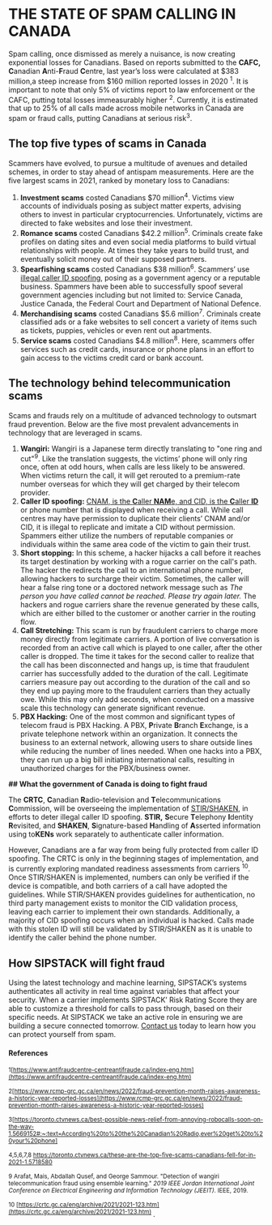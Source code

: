 # THE STATE OF SPAM CALLING IN CANADA
Spam calling, once dismissed as merely a nuisance, is now creating exponential losses for Canadians. Based on reports submitted to the **CAFC, C**anadian **A**nti-**F**raud **C**entre, last year’s loss were calculated at $383 million,a steep increase from $160 million reported losses in 2020 <sup>1</sup>. It is important to note that only 5% of victims report to law enforcement or the CAFC, putting total losses immeasurably higher <sup>2</sup>. Currently, it is estimated that up to 25% of all calls made across mobile networks in Canada are spam or fraud calls, putting Canadians at serious risk<sup>3</sup>.

## The top five types of scams in Canada
Scammers have evolved, to pursue a multitude of avenues and detailed schemes, in order to stay ahead of antispam measurements. Here are the five largest scams in 2021, ranked by monetary loss to Canadians:

1.  **Investment scams** costed Canadians $70 million<sup>4</sup>. Victims view accounts of individuals posing as subject matter experts, advising others to invest in particular cryptocurrencies. Unfortunately, victims are directed to fake websites and lose their investment.
2.  **Romance scams** costed Canadians $42.2 million<sup>5</sup>. Criminals create fake profiles on dating sites and even social media platforms to build virtual relationships with people. At times they take years to build trust, and eventually solicit money out of their supposed partners.
3.  **Spearfishing scams** costed Canadians $38 million<sup>6</sup>. Scammers’ use [illegal caller ID spoofing](https://www.sipstack.com/resources/knowledge-base/regulatory/what-is-stir-shaken), posing as  a government agency or a reputable business. Spammers have been  able to successfully spoof several government agencies including but not limited to: Service Canada, Justice Canada, the Federal Court and Department of National Defence.
4.  **Merchandising scams** costed Canadians $5.6 million<sup>7</sup>. Criminals create classified ads or a fake websites to sell concert a variety of items such as tickets, puppies, vehicles or even rent out apartments.
5.  **Service scams** costed Canadians $4.8 million<sup>8</sup>. Here, scammers offer services such as credit cards, insurance or phone plans in an effort to gain access to the victims credit card or bank account.

## **The technology behind telecommunication scams**

Scams and frauds rely on a multitude of advanced technology to outsmart fraud prevention. Below are the five most prevalent advancements in technology that are leveraged in scams.

1.  **Wangiri:** Wangiri is a Japanese term directly translating to "one ring and cut"<sup>9</sup>. Like the translation suggests, the victims’ phone will only ring once, often at odd hours, when calls are less likely to be answered. When victims return the call, it will get rerouted to a premium-rate number overseas for which they will get charged by their telecom provider.
2.  **Caller ID spoofing:** [CNAM, is the **C**aller **NAM**e, and CID, is the **C**aller **ID**](https://www.sipstack.com/resources/knowledge-base/regulatory/what-is-stir-shaken)  or phone number that is displayed when receiving a call. While call centres may have permission to duplicate their clients’ CNAM and/or CID, it is illegal to replicate and imitate a CID without permission. Spammers either utilize the numbers of reputable companies or individuals within the same area code of the victim to gain their trust.
3.  **Short stopping:** In this scheme, a hacker hijacks a call before it reaches its target destination by working with a rogue carrier on the call's path. The hacker the redirects the call to an international phone number, allowing hackers to surcharge their victim. Sometimes, the caller will hear a false ring tone or a doctored network message such as _The person you have called cannot be reached. Please try again later._ The hackers and rogue carriers share the revenue generated by these calls, which are either billed to the customer or another carrier in the routing flow.
4.  **Call Stretching:** This scam is run by fraudulent carriers to charge more money directly from legitimate carriers. A portion of live conversation is recorded from an active call which is played to one caller, after the other caller is dropped. The time it takes for the second caller to realize that the call has been disconnected and hangs up, is time that fraudulent carrier has successfully added to the duration of the call. Legitimate carriers measure pay out according to the duration of the call and so they end up paying more to the fraudulent carriers than they actually owe. While this may only add seconds, when conducted on a massive scale this technology can generate significant revenue.
5.  **PBX Hacking:** One of the most common and significant types of telecom fraud is PBX Hacking. A PBX, **P**rivate **B**ranch **E**xchange, is a private telephone network within an organization. It connects the business to an external network, allowing users to share outside lines while reducing the number of lines needed. When one hacks into a PBX, they can run up a big bill initiating international calls, resulting in unauthorized charges for the PBX/business owner.

**## What the government of Canada is doing to fight fraud**

The **CRTC**, **C**anadian **R**adio-television and **T**elecommunications **C**ommission, will be overseeing the implementation of [STIR/SHAKEN](https://www.sipstack.com/resources/knowledge-base/regulatory/what-is-stir-shaken%5D), in efforts to deter illegal caller ID spoofing. **STIR,** **S**ecure **T**elephony **I**dentity **R**evisited, and **SHAKEN**, **S**ignature-based **H**andling of **A**sserted information using to**KENs** work separately to authenticate caller information.

However, Canadians are a far way from being fully protected from caller ID spoofing. The CRTC is only in the beginning stages of implementation, and is currently exploring mandated readiness assessments from carriers <sup>10</sup>. Once STIR/SHAKEN is implemented, numbers can only be verified if the device is compatible, and both carriers of a call have adopted the guidelines. While STIR/SHAKEN provides guidelines for authentication, no third party management exists to monitor the CID validation process, leaving each carrier to implement their own standards. Additionally, a majority of CID spoofing occurs when an individual is hacked. Calls made with this stolen ID will still be validated by STIR/SHAKEN as it is unable to identify the caller behind the phone number.

## **How SIPSTACK will fight fraud**

Using the latest technology and machine learning, SIPSTACK’s systems authenticates all activity in real time against variables that affect your security. When a carrier implements SIPSTACK’ Risk Rating Score they are able to customize a threshold for calls to pass through, based on their specific needs. At SIPSTACK we take an active role in ensuring we are building a secure connected tomorrow.  [Contact us](https://www.sipstack.com/contact/us) today to learn how you can protect yourself from spam. 


#### References

<sup>1[https://www.antifraudcentre-centreantifraude.ca/index-eng.htm](https://www.antifraudcentre-centreantifraude.ca/index-eng.htm)</sup>

<sup> 2[https://www.rcmp-grc.gc.ca/en/news/2022/fraud-prevention-month-raises-awareness-a-historic-year-reported-losses](https://www.rcmp-grc.gc.ca/en/news/2022/fraud-prevention-month-raises-awareness-a-historic-year-reported-losses)</sup>

<sup>3[https://toronto.ctvnews.ca/best-possible-news-relief-from-annoying-robocalls-soon-on-the-way-1.5669152#:~:text=According%20to%20the%20Canadian%20Radio,ever%20get%20to%20your%20phone]</sup>

<sup>4,5,6,7,8 https://toronto.ctvnews.ca/these-are-the-top-five-scams-canadians-fell-for-in-2021-1.5718580</sup>

<sup>9 Arafat, Mais, Abdallah Qusef, and George Sammour. "Detection of wangiri telecommunication fraud using ensemble learning." _2019 IEEE Jordan International Joint Conference on Electrical Engineering and Information Technology (JEEIT)_. IEEE, 2019.</sup>

<sup>10 [https://crtc.gc.ca/eng/archive/2021/2021-123.htm](https://crtc.gc.ca/eng/archive/2021/2021-123.htm) </sup>.


